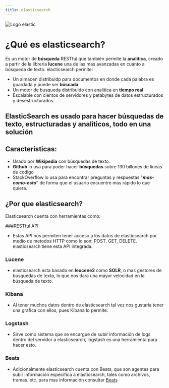 ```yaml
---
title: elasticsearch
---
```


![Logo elastic](https://www.elastic.co/assets/blt6050efb80ceabd47/elastic-logo%20%282%29.svg)
# ¿Qué es elasticsearch?

Es un motor de **búsqueda** RESTful que también permite la **analitica**, creado a partir de la libreria  **lucene** una de las mas avanzadas en cuanto a búsqueda de texto. 
elacticsearch permite:
- Un almacen distribuidp para documentos en donde cada palabra es guardada y puede ser **búscada**
- Un motor de busqueda distribuido con analitica en **tiempo real**
- Escalable con cientos de servidores y petabytes de datos estructurados y desestructurados.

ElasticSearch es usado para hacer búsquedas de texto, estructuradas y analíticos, todo en una solución
--- 
## Características:

- Usado por **Wikipedia** con búsquedas de texto.
- **Github** lo usa para poder hacer **búsquedas** sobre 130  billones de lineas de codigo
- StackOverflow lo usa para encontrar preguntas y respuestas "***mas-como-esto***" de forma que el usuario encuentre mas rápido lo que quiera.

## ¿Por que elasticsearch?
Elasticsearch cuenta con herramientas como:

###RESTful API
 - Estas API nos permiten tener acceso a los datos de elasticsearch por medio de metodos HTTP como lo son: POST, GET, DELETE. elasticsearch tiene esta API integrada.

### Lucene

 - elasticsearch esta basado en **leucene2** como **SOLR**, o mas gestores de búsquedas de texto, lo que nos dara una mayor velocidad en la búsqueda de texto.

 
### Kibana
 - Al tener muchos datos dentro de elasticsearch tal vez nos gustaría tener una grafica con ellos, pues Kibana lo permite.

### Logstash

 - Sirve como sistema que se encargue de subir información de logs dentro del servidor a elasticsearch, logstash es una herramienta para hacer esto.

### Beats
- Adicionalmente elasticsearch cuenta con Beats, que son agentes  para subir información especifica a elasticsearch, tales como archivos, tramas. etc. para mas información consultar [Beats](https://www.elastic.co/downloads/elasticsearch)